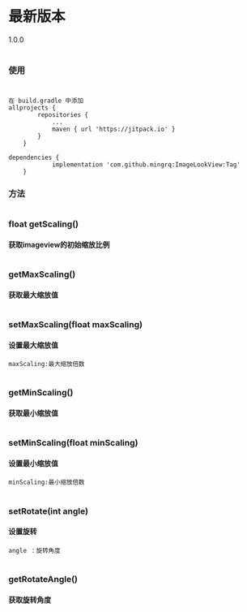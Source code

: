 # 最新版本
 1.0.0
#

### 使用
#
```
在 build.gradle 中添加
allprojects {
		repositories {
			...
			maven { url 'https://jitpack.io' }
		}
	}
```
```
dependencies {
	        implementation 'com.github.mingrq:ImageLookView:Tag'
	}
```
### 方法
#
### float getScaling()

#### 获取imageview的初始缩放比例

#
### getMaxScaling()

#### 获取最大缩放值

#
### setMaxScaling(float maxScaling)

#### 设置最大缩放值
``
maxScaling:最大缩放倍数
``

#
### getMinScaling()

#### 获取最小缩放值

#
### setMinScaling(float minScaling)

#### 设置最小缩放值
``
minScaling:最小缩放倍数
``

#
### setRotate(int angle)

#### 设置旋转
``
angle ：旋转角度
``

#
### getRotateAngle()

#### 获取旋转角度
